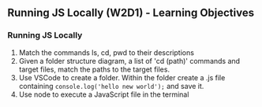 ## Running JS Locally (W2D1) - Learning Objectives

### Running JS Locally
1. Match the commands ls, cd, pwd to their descriptions
2. Given a folder structure diagram, a list of 'cd (path)' commands and target files, match the paths to the target files.
3. Use VSCode to create a folder. Within the folder create a .js file containing `console.log('hello new world');` and save it.
4. Use node to execute a JavaScript file in the terminal
